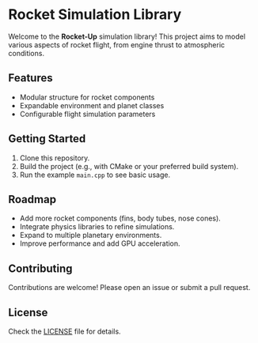 # Rocket Simulation Library

Welcome to the **Rocket-Up** simulation library! This project aims to model various aspects of rocket flight, from engine thrust to atmospheric conditions.

## Features
- Modular structure for rocket components
- Expandable environment and planet classes
- Configurable flight simulation parameters

## Getting Started
1. Clone this repository.
2. Build the project (e.g., with CMake or your preferred build system).
3. Run the example `main.cpp` to see basic usage.

## Roadmap
- Add more rocket components (fins, body tubes, nose cones).
- Integrate physics libraries to refine simulations.
- Expand to multiple planetary environments.
- Improve performance and add GPU acceleration.

## Contributing
Contributions are welcome! Please open an issue or submit a pull request.

## License
Check the [LICENSE](LICENSE) file for details.
